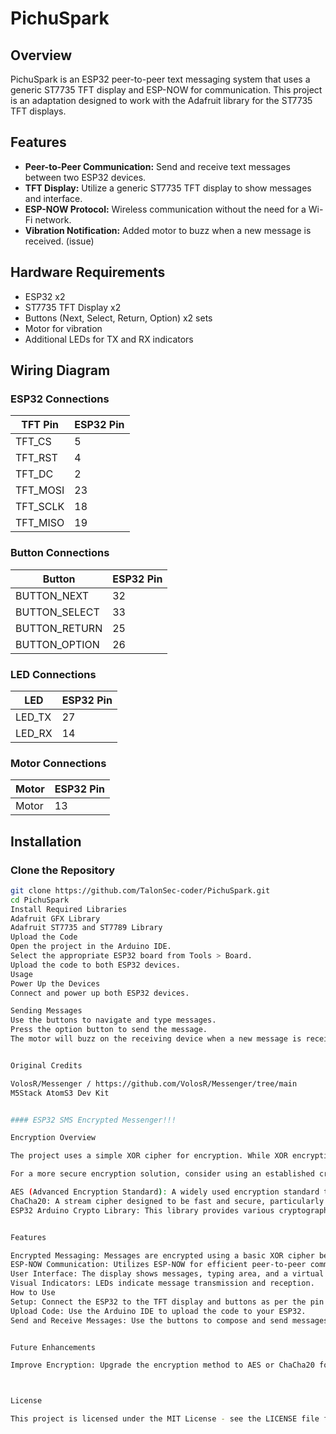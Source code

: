# PichuSpark

## Overview

PichuSpark is an ESP32 peer-to-peer text messaging system that uses a generic ST7735 TFT display and ESP-NOW for communication. This project is an adaptation designed to work with the Adafruit library for the ST7735 TFT displays.

## Features
- **Peer-to-Peer Communication:** Send and receive text messages between two ESP32 devices.
- **TFT Display:** Utilize a generic ST7735 TFT display to show messages and interface.
- **ESP-NOW Protocol:** Wireless communication without the need for a Wi-Fi network.
- **Vibration Notification:** Added motor to buzz when a new message is received. (issue)

## Hardware Requirements
- ESP32 x2
- ST7735 TFT Display x2
- Buttons (Next, Select, Return, Option) x2 sets
- Motor for vibration
- Additional LEDs for TX and RX indicators

## Wiring Diagram

### ESP32 Connections
| TFT Pin  | ESP32 Pin |
|----------|-----------|
| TFT_CS   | 5         |
| TFT_RST  | 4         |
| TFT_DC   | 2         |
| TFT_MOSI | 23        |
| TFT_SCLK | 18        |
| TFT_MISO | 19        |

### Button Connections
| Button        | ESP32 Pin |
|---------------|-----------|
| BUTTON_NEXT   | 32        |
| BUTTON_SELECT | 33        |
| BUTTON_RETURN | 25        |
| BUTTON_OPTION | 26        |

### LED Connections
| LED    | ESP32 Pin |
|--------|-----------|
| LED_TX | 27        |
| LED_RX | 14        |

### Motor Connections
| Motor  | ESP32 Pin |
|--------|-----------|
| Motor  | 13        |

## Installation

### Clone the Repository
```sh
git clone https://github.com/TalonSec-coder/PichuSpark.git
cd PichuSpark
Install Required Libraries
Adafruit GFX Library
Adafruit ST7735 and ST7789 Library
Upload the Code
Open the project in the Arduino IDE.
Select the appropriate ESP32 board from Tools > Board.
Upload the code to both ESP32 devices.
Usage
Power Up the Devices
Connect and power up both ESP32 devices.

Sending Messages
Use the buttons to navigate and type messages.
Press the option button to send the message.
The motor will buzz on the receiving device when a new message is received.


Original Credits

VolosR/Messenger / https://github.com/VolosR/Messenger/tree/main
M5Stack AtomS3 Dev Kit


#### ESP32 SMS Encrypted Messenger!!!

Encryption Overview

The project uses a simple XOR cipher for encryption. While XOR encryption is easy to implement and can obscure data to some extent, it is not secure against more sophisticated attacks. XOR encryption can be broken easily if the key or part of the key is known or guessed.

For a more secure encryption solution, consider using an established cryptographic library that provides stronger algorithms. Here are a few suggestions:

AES (Advanced Encryption Standard): A widely used encryption standard that is secure and efficient. The ESP32 has hardware support for AES encryption.
ChaCha20: A stream cipher designed to be fast and secure, particularly suitable for embedded systems.
ESP32 Arduino Crypto Library: This library provides various cryptographic functions, including AES, RSA, SHA, and more.


Features

Encrypted Messaging: Messages are encrypted using a basic XOR cipher before transmission.
ESP-NOW Communication: Utilizes ESP-NOW for efficient peer-to-peer communication.
User Interface: The display shows messages, typing area, and a virtual keyboard for message composition.
Visual Indicators: LEDs indicate message transmission and reception.
How to Use
Setup: Connect the ESP32 to the TFT display and buttons as per the pin configuration.
Upload Code: Use the Arduino IDE to upload the code to your ESP32.
Send and Receive Messages: Use the buttons to compose and send messages. Received messages will be displayed on the screen.


Future Enhancements

Improve Encryption: Upgrade the encryption method to AES or ChaCha20 for better security.



License

This project is licensed under the MIT License - see the LICENSE file for details.
